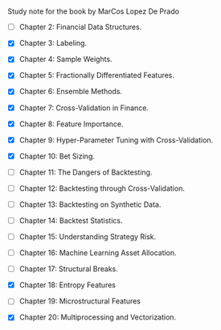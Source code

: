 # 
Study note for the book <Advances in Financial Machine Learning> by MarCos Lopez De Prado

- [ ] Chapter 2: Financial Data Structures.
- [x] Chapter 3: Labeling.  
- [x] Chapter 4: Sample Weights.  
- [x] Chapter 5: Fractionally Differentiated Features.  
- [x] Chapter 6: Ensemble Methods.
- [x] Chapter 7: Cross-Validation in Finance.         
- [x] Chapter 8: Feature Importance.
- [x] Chapter 9: Hyper-Parameter Tuning with Cross-Validation.
- [x] Chapter 10: Bet Sizing.
- [ ] Chapter 11: The Dangers of Backtesting.  
- [ ] Chapter 12: Backtesting through Cross-Validation.  
- [ ] Chapter 13: Backtesting on Synthetic Data.  
- [ ] Chapter 14: Backtest Statistics.
- [ ] Chapter 15: Understanding Strategy Risk.
- [ ] Chapter 16: Machine Learning Asset Allocation. 
- [ ] Chapter 17: Structural Breaks.
- [x] Chapter 18: Entropy Features
- [ ] Chapter 19: Microstructural Features
- [x] Chapter 20: Multiprocessing and Vectorization. 

